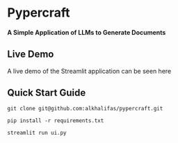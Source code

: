 # Pypercraft
#### A Simple Application of LLMs to Generate Documents

## Live Demo

A live demo of the Streamlit application can be seen here

## Quick Start Guide

    git clone git@github.com:alkhalifas/pypercraft.git

    pip install -r requirements.txt

    streamlit run ui.py
